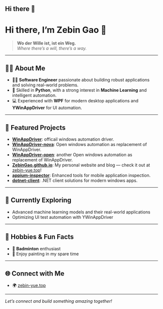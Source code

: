 ## Hi there 👋
# Hi there, I’m Zebin Gao 👋

> **Wo der Wille ist, ist ein Weg.**  
> *Where there’s a will, there’s a way.*

---

## 👨‍💻 About Me

- 🧑‍💻 **Software Engineer** passionate about building robust applications and solving real-world problems.
- 🐍 Skilled in **Python**, with a strong interest in **Machine Learning** and intelligent automation.
- 💻 Experienced with **WPF** for modern desktop applications and **YWinAppDriver** for UI automation.

---

## 🚀 Featured Projects

- [**WinAppDriver**](https://github.com/microsoft/WinAppDriver): officail windows automation driver.
- [**WinAppDriver-nova**](https://github.com/ZebinGao/appium-novawindows-driver): Open windows automation as replacement of WinAppDriver.
- [**WinAppDriver-open**](https://github.com/ZebinGao/YWinAppDriver): another Open windows automation as replacement of WinAppDriver.
- [**ZebinGao.github.io**](https://github.com/ZebinGao/ZebinGao.github.io): My personal website and blog — check it out at [zebin-yue.top](https://zebin-yue.top/)!
- [**appium-inspector**](https://github.com/ZebinGao/appium-inspector): Enhanced tools for mobile application inspection.
- [**dotnet-client**](https://github.com/ZebinGao/dotnet-client): .NET client solutions for modern windows apps.

---

## 🌱 Currently Exploring

- Advanced machine learning models and their real-world applications
- Optimizing UI test automation with YWinAppDriver

---

## 🎨 Hobbies & Fun Facts

- 🏸 **Badminton** enthusiast
- 🎨 Enjoy painting in my spare time

---

## 🌐 Connect with Me

- 🌍 [zebin-yue.top](https://zebin-yue.top/)

---

*Let’s connect and build something amazing together!*

<!--
**ZebinGao/ZebinGao** is a ✨ _special_ ✨ repository because its `README.md` (this file) appears on your GitHub profile.

Here are some ideas to get you started:

- 🔭 I’m currently working on ...
- 🌱 I’m currently learning ...
- 👯 I’m looking to collaborate on ...
- 🤔 I’m looking for help with ...
- 💬 Ask me about ...
- 📫 How to reach me: ...
- 😄 Pronouns: ...
- ⚡ Fun fact: ...
-->
